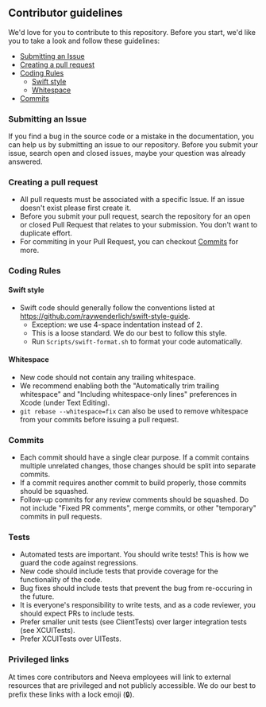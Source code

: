 ## Contributor guidelines
We'd love for you to contribute to this repository. Before you start, we'd like you to take a look and follow these guidelines:
  - [Submitting an Issue](#submitting-an-issue)
  - [Creating a pull request](#creating-a-pull-request)
  - [Coding Rules](#coding-rules)
    - [Swift style](#swift-style)
    - [Whitespace](#whitespace)
  - [Commits](#commits)

### Submitting an Issue
If you find a bug in the source code or a mistake in the documentation, you can help us by submitting an issue to our repository. Before you submit your issue, search open and closed issues, maybe your question was already answered.

### Creating a pull request
* All pull requests must be associated with a specific Issue. If an issue doesn't exist please first create it.
* Before you submit your pull request, search the repository for an open or closed Pull Request that relates to your submission. You don't want to duplicate effort. 
* For commiting in your Pull Request, you can checkout [Commits](#commits) for more.

### Coding Rules

#### Swift style
* Swift code should generally follow the conventions listed at https://github.com/raywenderlich/swift-style-guide.
  * Exception: we use 4-space indentation instead of 2.
  * This is a loose standard. We do our best to follow this style.
  * Run `Scripts/swift-format.sh` to format your code automatically.

#### Whitespace
* New code should not contain any trailing whitespace.
* We recommend enabling both the "Automatically trim trailing whitespace" and "Including whitespace-only lines" preferences in Xcode (under Text Editing).
* <code>git rebase --whitespace=fix</code> can also be used to remove whitespace from your commits before issuing a pull request.

### Commits
* Each commit should have a single clear purpose. If a commit contains multiple unrelated changes, those changes should be split into separate commits.
* If a commit requires another commit to build properly, those commits should be squashed.
* Follow-up commits for any review comments should be squashed. Do not include "Fixed PR comments", merge commits, or other "temporary" commits in pull requests.

### Tests
* Automated tests are important. You should write tests! This is how we guard the code against regressions.
* New code should include tests that provide coverage for the functionality of the code.
* Bug fixes should include tests that prevent the bug from re-occuring in the future.
* It is everyone's responsibility to write tests, and as a code reviewer, you should expect PRs to include tests.
* Prefer smaller unit tests (see ClientTests) over larger integration tests (see XCUITests).
* Prefer XCUITests over UITests.

### Privileged links
At times core contributors and Neeva employees will link to external resources that are privileged and not publicly accessible. We do our best to prefix these links with a lock emoji (🔒).
